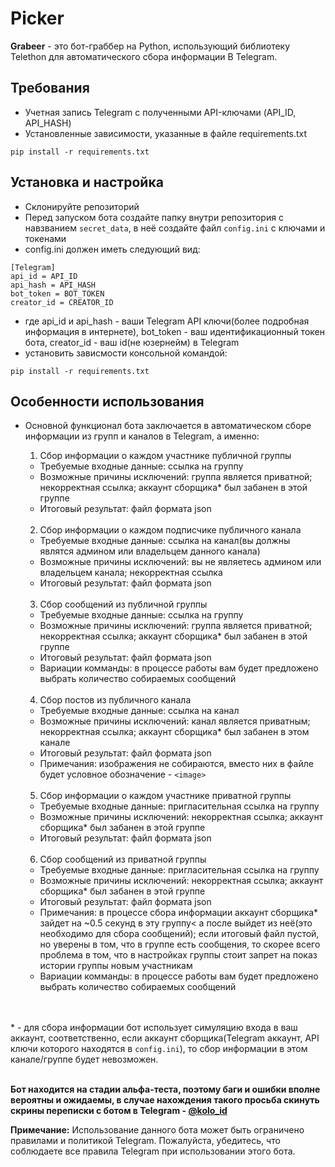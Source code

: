 # Picker

**Grabeer** - это бот-граббер на Python, использующий библиотеку Telethon для автоматического сбора информации В Telegram.

## Требования
- Учетная запись Telegram с полученными API-ключами (API_ID, API_HASH)
- Установленные зависимости, указанные в файле requirements.txt 
```
pip install -r requirements.txt
```

## Установка и настройка
- Склонируйте репозиторий
- Перед запуском бота создайте папку внутри репозитория с навзванием `secret_data`, в неё создайте файл `config.ini` с ключами и токенами
- config.ini должен иметь следующий вид:
```
[Telegram]
api_id = API_ID
api_hash = API_HASH
bot_token = BOT_TOKEN
creator_id = CREATOR_ID
```
- где api_id и api_hash - ваши Telegram API ключи(более подробная информация в интернете), bot_token - ваш идентификационный токен бота, creator_id - ваш id(не юзернейм) в Telegram
- установить зависмости консольной командой:
```
pip install -r requirements.txt
```

## Особенности использования
- Основной функционал бота заключается в автоматическом сборе информации из групп и каналов в Telegram, а именно:
  
  1. Сбор информации о каждом участнике публичной группы
    - Требуемые входные данные: ссылка на группу
    - Возможные причины исключений: группа является приватной; некорректная ссылка; аккаунт сборщика* был забанен в этой группе
    - Итоговый результат: файл формата json<br><br>
      
  2. Сбор информации о каждом подписчике публичного канала
    - Требуемые входные данные: ссылка на канал(вы должны являтся админом или владельцем данного канала)
    - Возможные причины исключений: вы не являетесь админом или владельцем канала; некорректная ссылка
    - Итоговый результат: файл формата json<br><br>
      
  3. Сбор сообщений из публичной группы
    - Требуемые входные данные: ссылка на группу
    - Возможные причины исключений: группа является приватной; некорректная ссылка; аккаунт сборщика* был забанен в этой группе
    - Итоговый результат: файл формата json
    - Вариации комманды: в процессе работы вам будет предложено выбрать количество собираемых сообщений<br><br>
      
  4. Сбор постов из публичного канала
    - Требуемые входные данные: ссылка на канал
    - Возможные причины исключений: канал является приватным; некорректная ссылка; аккаунт сборщика* был забанен в этом канале
    - Итоговый результат: файл формата json
    - Примечания: изображения не собираются, вместо них в файле будет условное обозначение - `<image>`<br><br>
      
  5. Сбор информации о каждом участнике приватной группы
    - Требуемые входные данные: пригласительная ссылка на группу
    - Возможные причины исключений: некорректная ссылка; аккаунт сборщика* был забанен в этой группе
    - Итоговый результат: файл формата json<br><br>
      
  6. Сбор сообщений из приватной группы
    - Требуемые входные данные: пригласительная ссылка на группу
    - Возможные причины исключений: некорректная ссылка; аккаунт сборщика* был забанен в этой группе
    - Итоговый результат: файл формата json
    - Примечания: в процессе сбора информации аккаунт сборщика* зайдет на ~0.5 секунд в эту группу< а после выйдет из неё(это необходимо для сбора сообщений); если итоговый файл пустой, но уверены в том, что в группе есть       сообщения, то скорее всего проблема в том, что в настройках группы стоит запрет на показ истории группы новым участникам
    - Вариации комманды: в процессе работы вам будет предложено выбрать количество собираемых сообщений<br><br><br>
   

\* \- для сбора информации бот использует симуляцию входа в ваш аккаунт, соответственно, если аккаунт сборщика(Telegram аккаунт, API ключи которого находятся в `config.ini`), то сбор информации в этом канале/группе будет        невозможен.<br><br>


**Бот находится на стадии альфа-теста, поэтому баги и ошибки вполне вероятны и ожидаемы, в случае нахождения такого просьба скинуть скрины переписки с ботом в Telegram - <a href="https://t.me/kolo_id">@kolo_id<a>**


**Примечание:** Использование данного бота может быть ограничено правилами и политикой Telegram. Пожалуйста, убедитесь, что соблюдаете все правила Telegram при использовании этого бота.

